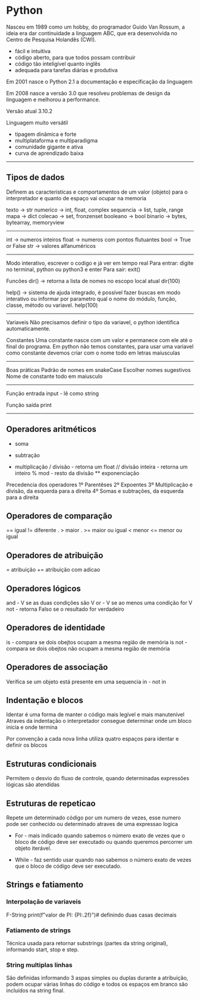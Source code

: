 # Python

Nasceu em 1989 como um hobby, do programador Guido Van Rossum, a ideia era dar continuidade a linguagem ABC, que era desenvolvida no Centro de Pesquisa Holandês (CWI).

- fácil e intuitiva
- código aberto, para que todos possam contribuir
- código tão inteligível quanto inglês
- adequada para tarefas diárias e produtiva

Em 2001 nasce o Python 2.1 a documentação e especificação da linguagem

Em 2008 nasce a versão 3.0 que resolveu problemas de design da linguagem e melhorou a performance.

Versão atual 3.10.2

Linguagem muito versátil

- tipagem dinâmica e forte
- multiplataforma e multiparadigma
- comunidade gigante e ativa
- curva de aprendizado baixa

---

## Tipos de dados

Definem as caracteristicas e comportamentos de um valor (objeto) para o interpretador e quanto de espaço vai ocupar na memoria

texto -> str
numerico -> int, float, complex
sequencia -> list, tuple, range
mapa -> dict
colecao -> set, fronzenset
booleano -> bool
binario -> bytes, bytearray, memoryview

---

int -> numeros inteiros
float -> numeros com pontos flutuantes
bool -> True or False
str -> valores alfanuméricos

---

Modo interativo, escrever o codigo e já ver em tempo real
Para entrar: digite no terminal, python ou python3 e enter
Para sair: exit()

Funcões
dir() -> retorna a lista de nomes no escopo local atual
dir(100)

help() -> sistema de ajuda integrado, é possível fazer buscas em modo interativo ou informar por parametro qual o nome do módulo, função, classe, método ou variavel.
help(100)

---

Variaveis
Não precisamos definir o tipo da variavel, o python identifica automaticamente.

Constantes
Uma constante nasce com um valor e permanece com ele até o final do programa.
Em python não temos constantes, para usar uma variavel como constante devemos criar com o nome todo em letras maiusculas

---

Boas práticas
Padrão de nomes em snakeCase
Escolher nomes sugestivos
Nome de constante todo em maiusculo

---

Função entrada
input - lê como string

Função saída
print

---

## Operadores aritméticos

- soma

* subtração

- multiplicação
  / divisão - retorna um float
  // divisão inteira - retorna um inteiro
  % mod - resto da divisão
  \*\* exponenciação

Precedencia dos operadores
1º Parentêses
2º Expoentes
3º Multiplicação e divisão, da esquerda para a direita
4º Somas e subtrações, da esquerda para a direita

## Operadores de comparação

== igual
!= diferente
. > maior
. >= maior ou igual
< menor
<= menor ou igual

## Operadores de atribuição

= atribuição
+= atribuição com adicao

## Operadores lógicos

and - V se as duas condições são V
or - V se ao menos uma condição for V
not - retorna Falso se o resultado for verdadeiro

## Operadores de identidade

is - compara se dois obejtos ocupam a mesma região de memória
is not - compara se dois obejtos não ocupam a mesma região de memória

## Operadores de associação

Verifica se um objeto está presente em uma sequencia
in - not in

## Indentação e blocos

Identar é uma forma de manter o código mais legível e mais manutenível
Atraves da indentação o interpretador consegue determinar onde um bloco inicia e onde termina

Por convenção a cada nova linha utiliza quatro espaços para identar e definir os blocos

## Estruturas condicionais

Permitem o desvio do fluxo de controle, quando determinadas expressões lógicas são atendidas

## Estruturas de repeticao

Repete um determinado código por um numero de vezes, esse numero pode ser conhecido ou determinado atraves de uma expressao logica

- For - mais indicado quando sabemos o número exato de vezes que o bloco de código deve ser executado ou quando queremos percorrer um objeto iterável.

- While - faz sentido usar quando nao sabemos o número exato de vezes que o bloco de código deve ser executado.

## Strings e fatiamento

### Interpolação de variaveis

F-String
print(f"valor de PI: {PI:.2f}")# definindo duas casas decimais

### Fatiamento de strings

Técnica usada para retornar substrings (partes da string original), informando start, stop e step.

### String multiplas linhas

São definidas informando 3 aspas simples ou duplas durante a atribuição, podem ocupar várias linhas do código e todos os espaços em branco são incluídos na string final.
